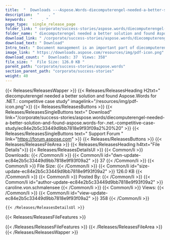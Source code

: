 ```yaml
---
title:  "  Downloads ---Aspose.Words-diecomputerengel-needed-a-better-solution-and-found-aspose.words-for-.net.-competitive-case-study . " 
description:  "    . " 
keywords:  "    . " 
page_type:  single_release_page
folder_link: " corporate/success-stories/aspose.words/diecomputerengel-needed-a-better-solution-and-found-aspose.words-for-.net.-competitive-case-study/"
folder_name: " diecomputerengel needed a better solution and found Aspose.Words for .NET.: competitive case study"
download_link: " /corporate/success-stories/aspose.words/diecomputerengel-needed-a-better-solution-and-found-aspose.words-for-.net.-competitive-case-study/ec84e2b5c33449d9bb7818e9f93f09a2"
download_text: " Download"
Intro_text: " Document management is an important part of diecomputerengel SYSTEMHAUS GmbH & C..."
image_link: " https://downloads.aspose.com/resources/img/pdf-icon.png"
download_count: "  Downloads: 37  Views: 358"
file_size: "  File Size: 126.0 KB "
parent_path: "corporate/success-stories/aspose.words"
section_parent_path: "corporate/success-stories"
weight: 40 
---
```


{{< Releases/ReleasesWapper >}}
  {{< Releases/ReleasesHeading H2txt=" diecomputerengel needed a better solution and found Aspose.Words for .NET.: competitive case study" imagelink="/resources/img/pdf-icon.png">}}
  {{< Releases/ReleasesButtons >}}
    {{< Releases/ReleasesSingleButtons text=" Download" link="/corporate/success-stories/aspose.words/diecomputerengel-needed-a-better-solution-and-found-aspose.words-for-.net.-competitive-case-study/ec84e2b5c33449d9bb7818e9f93f09a2%20%20" >}}
    {{< Releases/ReleasesSingleButtons text=" Support Forum " link="https://forum.aspose.com" >}}
  {{< Releases/ReleasesButtons >}}
  {{< Releases/ReleasesFileArea >}}
    {{< Releases/ReleasesHeading h4txt="File Details">}}
    {{< Releases/ReleasesDetailsUl >}}
            {{< Common/li  >}} Downloads: {{< /Common/li >}} 
      {{< Common/li id="dwn-update-ec84e2b5c33449d9bb7818e9f93f09a2" >}} 37 {{< /Common/li >}} 
      {{< Common/li  >}} File Size: {{< /Common/li >}} 
      {{< Common/li id="size-update-ec84e2b5c33449d9bb7818e9f93f09a2" >}} 126.0 KB {{< /Common/li >}} 
      {{< Common/li  >}} Posted By: {{< /Common/li >}} 
      {{< Common/li id="author-update-ec84e2b5c33449d9bb7818e9f93f09a2" >}} caroline.von.schmalensee {{< /Common/li >}} 
      {{< Common/li  >}} Views: {{< /Common/li >}} 
      {{< Common/li id="view-update-ec84e2b5c33449d9bb7818e9f93f09a2" >}} 358 {{< /Common/li >}} 

    {{< /Releases/ReleasesDetailsUl >}}

  {{< Releases/ReleasesFileFeatures >}}
      
  {{< /Releases/ReleasesFileFeatures >}}
 {{< /Releases/ReleasesFileArea >}}
{{< /Releases/ReleasesWapper >}}


